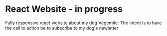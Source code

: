 # React Website - in progress

Fully responsive react website about my dog Vegemite. The intent is to have the call to action be to subscribe to my dog's newletter
